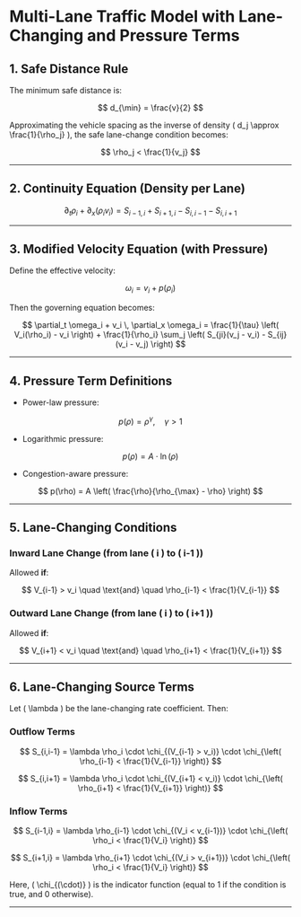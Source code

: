 # Multi-Lane Traffic Model with Lane-Changing and Pressure Terms

## 1. Safe Distance Rule

The minimum safe distance is:

$$
d_{\min} = \frac{v}{2}
$$

Approximating the vehicle spacing as the inverse of density \( d_j \approx \frac{1}{\rho_j} \), the safe lane-change condition becomes:

$$
\rho_j < \frac{1}{v_j}
$$

---

## 2. Continuity Equation (Density per Lane)

$$
\partial_t \rho_i + \partial_x (\rho_i v_i) = S_{i-1,i} + S_{i+1,i} - S_{i,i-1} - S_{i,i+1}
$$

---

## 3. Modified Velocity Equation (with Pressure)

Define the effective velocity:

$$
\omega_i = v_i + p(\rho_i)
$$

Then the governing equation becomes:

$$
\partial_t \omega_i + v_i \, \partial_x \omega_i = \frac{1}{\tau} \left( V_i(\rho_i) - v_i \right) + \frac{1}{\rho_i} \sum_j \left( S_{ji}(v_j - v_i) - S_{ij}(v_i - v_j) \right)
$$

---

## 4. Pressure Term Definitions

- Power-law pressure:

$$
p(\rho) = \rho^\gamma, \quad \gamma > 1
$$

- Logarithmic pressure:

$$
p(\rho) = A \cdot \ln(\rho)
$$

- Congestion-aware pressure:

$$
p(\rho) = A \left( \frac{\rho}{\rho_{\max} - \rho} \right)
$$

---

## 5. Lane-Changing Conditions

### Inward Lane Change (from lane \( i \) to \( i-1 \))

Allowed **if**:

$$
V_{i-1} > v_i \quad \text{and} \quad \rho_{i-1} < \frac{1}{V_{i-1}}
$$

### Outward Lane Change (from lane \( i \) to \( i+1 \))

Allowed **if**:

$$
V_{i+1} < v_i \quad \text{and} \quad \rho_{i+1} < \frac{1}{V_{i+1}}
$$

---

## 6. Lane-Changing Source Terms

Let \( \lambda \) be the lane-changing rate coefficient. Then:

### Outflow Terms

$$
S_{i,i-1} = \lambda \rho_i \cdot \chi_{(V_{i-1} > v_i)} \cdot \chi_{\left( \rho_{i-1} < \frac{1}{V_{i-1}} \right)}
$$

$$
S_{i,i+1} = \lambda \rho_i \cdot \chi_{(V_{i+1} < v_i)} \cdot \chi_{\left( \rho_{i+1} < \frac{1}{V_{i+1}} \right)}
$$

### Inflow Terms

$$
S_{i-1,i} = \lambda \rho_{i-1} \cdot \chi_{(V_i < v_{i-1})} \cdot \chi_{\left( \rho_i < \frac{1}{V_i} \right)}
$$

$$
S_{i+1,i} = \lambda \rho_{i+1} \cdot \chi_{(V_i > v_{i+1})} \cdot \chi_{\left( \rho_i < \frac{1}{V_i} \right)}
$$

Here, \( \chi_{(\cdot)} \) is the indicator function (equal to 1 if the condition is true, and 0 otherwise).

---
